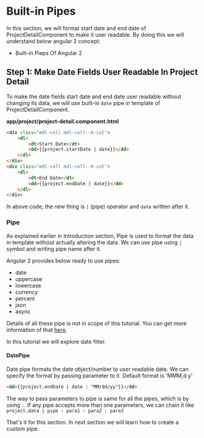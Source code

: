 # Built-in Pipes
In this section, we will format start date and end date of ProjectDetailComponent to make it user readable. By doing this we will understand below angular 2 concept:
- Built-in Pieps Of Angular 2

## Step 1: Make Date Fields User Readable In Project Detail
To make the date fields start date and end date user readable without changing its data, we will use built-in `date` pipe in template of ProjectDetailComponent.

**app/project/project-detail.component.html**
```html
<div class="mdl-cell mdl-cell--6-col">
    <dl>
        <dt>Start Date</dt>
        <dd>{{project.startDate | date}}</dd>
    </dl>
</div>
<div class="mdl-cell mdl-cell--6-col">
    <dl>
        <dt>End Date</dt>
        <dd>{{project.endDate | date}}</dd>
    </dl>
</div>
```
In above code, the new thing is `|` (pipe) operator and `date` written after it.

### Pipe
As explained earlier in Introduction section, Pipe is used to format the data in template without actually altering the data. We can use pipe using `|` symbol and writing pipe name after it.

Angular 2 provides below ready to use pipes:
- date
- uppercase
- lowercase
- currency
- percent
- json
- async

Details of all these pipe is not in scope of this tutorial. You can get more information of that [here](https://angular.io/docs/ts/latest/api/#!?apiFilter=pipe).

In this tutorial we will explore date filter.

#### DatePipe
Date pipe formats the date object/number to user readable date. We can specify the format by passing parameter to it. Default format is 'MMM,d y'

```html
<dd>{{project.endDate | date : "MM/dd/yy"}}</dd>
```

The way to pass parameters to pipe is same for all the pipes, which is by using `:`. If any pipe accepts more than one parameters, we can chain it like `project.data | pipe : para1 : para2 : para3`

That's it for this section. In next section we will learn how to create a custom pipe.